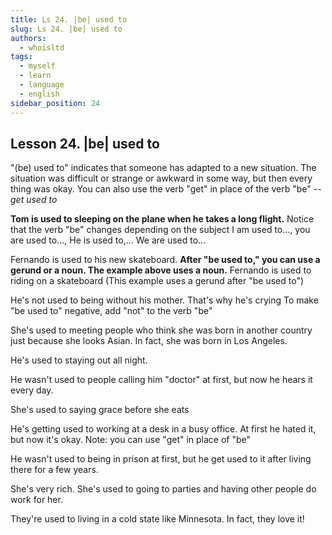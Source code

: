 ```yaml
---
title: Ls 24. |be| used to
slug: Ls 24. |be| used to
authors:
  - whoisltd
tags:
  - myself
  - learn
  - language
  - english
sidebar_position: 24
---
```

## Lesson 24. |be| used to

"(be) used to" indicates that someone has adapted to a new situation. The situation was difficult or strange or awkward in some way, but then every thing was okay. You can also use the verb "get" in place of the verb "be" -- _get used to_

**Tom is used to sleeping on the plane when he takes a long flight.**
Notice that the verb "be" changes depending on the subject I am used to..., you are used to..., He is used to,... We are used to...

Fernando is used to his new skateboard.
**After "be used to," you can use a gerund or a noun. The example above uses a noun.**
Fernando is used to riding on a skateboard (This example uses a gerund after "be used to")

He's not used to being without his mother. That's why he's crying
To make "be used to" negative, add "not" to the verb "be"

She's used to meeting people who think she was born in another country just because she looks Asian. In fact, she was born in Los Angeles.

He's used to staying out all night.

He wasn't used to people calling him "doctor" at first, but now he hears it every day.

She's used to saying grace before she eats

He's getting used to working at a desk in a busy office. At first he hated it, but now it's okay.
Note: you can use "get" in place of "be"

He wasn't used to being in prison at first, but he get used to it after living there for a few years.

She's very rich. She's used to going to parties and having other people do work for her.

They're used to living in a cold state like Minnesota. In fact, they love it!
